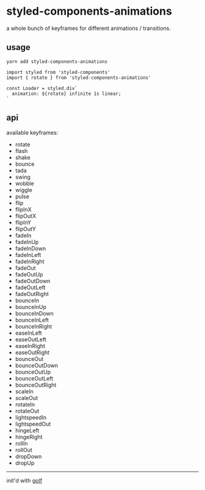 # styled-components-animations

a whole bunch of keyframes for different animations / transitions.

## usage

```
yarn add styled-components-animations
```

```
import styled from 'styled-components'
import { rotate } from 'styled-components-animations'

const Loader = styled.div`
  animation: ${rotate} infinite 1s linear;
`
```

## api

available keyframes:

- rotate
- flash
- shake
- bounce
- tada
- swing
- wobble
- wiggle
- pulse
- flip
- flipInX
- flipOutX
- flipInY
- flipOutY
- fadeIn
- fadeInUp
- fadeInDown
- fadeInLeft
- fadeInRight
- fadeOut
- fadeOutUp
- fadeOutDown
- fadeOutLeft
- fadeOutRight
- bounceIn
- bounceInUp
- bounceInDown
- bounceInLeft
- bounceInRight
- easeInLeft
- easeOutLeft
- easeInRight
- easeOutRight
- bounceOut
- bounceOutDown
- bounceOutUp
- bounceOutLeft
- bounceOutRight
- scaleIn
- scaleOut
- rotateIn
- rotateOut
- lightspeedIn
- lightspeedOut
- hingeLeft
- hingeRight
- rollIn
- rollOut
- dropDown
- dropUp

---

init'd with [golf](https://github.com/gretzky/golf)

```

```
